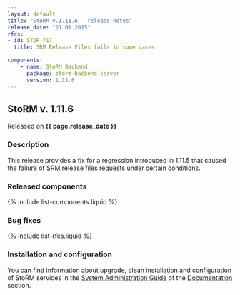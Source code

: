 ```yaml
---
layout: default
title: "StoRM v.1.11.6 - release notes"
release_date: "21.01.2015"
rfcs:
- id: STOR-717
  title: SRM Release Files fails in some cases

components:
    - name: StoRM Backend
      package: storm-backend-server
      version: 1.11.6
---
```


## StoRM v. 1.11.6

Released on **{{ page.release_date }}**

### Description

This release provides a fix for a regression introduced in 1.11.5 that caused
the failure of SRM release files requests under certain conditions.

### Released components

{% include list-components.liquid %}

### Bug fixes

{% include list-rfcs.liquid %}

### Installation and configuration

You can find information about upgrade, clean installation and configuration of StoRM services in the [System Administration Guide][storm-sysadmin-guide] of the [Documentation][storm-documentation] section.

[storm-documentation]: {{site.baseurl}}/documentation.html
[storm-sysadmin-guide]: {{site.baseurl}}/documentation/sysadmin-guide/1.11.5
